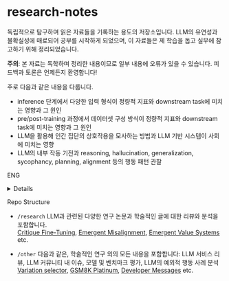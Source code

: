 # research-notes

독립적으로 탐구하며 읽은 자료들을 기록하는 용도의 저장소입니다. LLM의 유연성과 불확실성에 매료되어 공부를 시작하게 되었으며, 이 자료들은 제 학습을 돕고 실무에 참고하기 위해 정리되었습니다.

**주의**: 본 자료는 독학하며 정리한 내용이므로 일부 내용에 오류가 있을 수 있습니다. 피드백과 토론은 언제든지 환영합니다!

주로 다음과 같은 내용을 다룹니다.
- inference 단계에서 다양한 입력 형식이 정량적 지표와 downstream task에 미치는 영향과 그 원인
- pre/post-training 과정에서 데이터셋 구성 방식이 정량적 지표와 downstream task에 미치는 영향과 그 원인
- LLM을 활용해 인간 집단의 상호작용을 모사하는 방법과 LLM 기반 시스템이 사회에 미치는 영향
- LLM의 내부 작동 기전과 reasoning, hallucination, generalization, sycophancy, planning, alignment 등의 행동 패턴 관찰

ENG
<details>

This repository is dedicated to arxiving materials that I've independently explored. My studies began from a fascination with the flexibility and uncertainty inherent in LLMs, and these documents are compiled to assist my learning and practical applications.

**Note**: Since this repository consists of self-organized materials, some content may contain inaccuracies. Feedback and discussions are always welcome!

Specifically, this repository covers:
- How various forms of input data during inference impact quantitative metrics and downstream tasks, and the underlying reasons.
- How dataset composition methods during pre- and post-training affect quantitative metrics and downstream tasks, and the reasons for these effects.
- Techniques for simulating human group interactions using LLMs, and implications of LLM-based systems on society.
- Observations of LLMs' internal mechanisms and behavioral patterns, including reasoning, hallucination, generalization, sycophancy, planning, and alignment.
- 
</details>


Repo Structure
	
- `/research`
	LLM과 관련된 다양한 연구 논문과 학술적인 글에 대한 리뷰와 분석을 포함합니다.   
	[Critique Fine-Tuning](<research/Critique Fine-Tuning Learning to Critique is More Effective than Learning to Imitate/content.md>), [Emergent Misalignment](<research/Emergent Misalignment Narrow finetuning can produce broadly misaligned LLMs/content.md>), [Emergent Value Systems](<research/Utility Engineering Analyzing and Controlling Emergent Value Systems in AIs/content.md>) etc.


- `/other`
	다음과 같은, 학술적인 연구 외의 모든 내용을 포함합니다: LLM 서비스 리뷰, LLM 커뮤니티 내 이슈, 모델 및 벤치마크 평가, LLM의 예외적 행동 사례 분석  
	[Variation selector](<other/Variation selector/content.md>), [GSM8K Platinum](<other/GSM8K Platinum/content.md>), [Developer Messages](<other/Developer Messages/content.md>) etc.